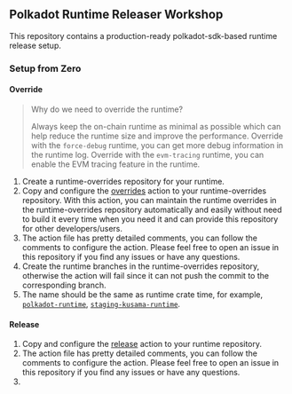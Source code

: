 ## Polkadot Runtime Releaser Workshop
This repository contains a production-ready polkadot-sdk-based runtime release setup.

### Setup from Zero
#### Override
> Why do we need to override the runtime?
>
> Always keep the on-chain runtime as minimal as possible which can help reduce the runtime size and improve the performance.
> Override with the `force-debug` runtime, you can get more debug information in the runtime log.
> Override with the `evm-tracing` runtime, you can enable the EVM tracing feature in the runtime.

1. Create a runtime-overrides repository for your runtime.
2. Copy and configure the [overrides](.github/workflows/override.yml) action to your runtime-overrides repository. With this action, you can maintain the runtime overrides in the runtime-overrides repository automatically and easily without need to build it every time when you need it and can provide this repository for other developers/users.
3. The action file has pretty detailed comments, you can follow the comments to configure the action. Please feel free to open an issue in this repository if you find any issues or have any questions.
4. Create the runtime branches in the runtime-overrides repository, otherwise the action will fail since it can not push the commit to the corresponding branch.
5.  The name should be the same as runtime crate time, for example, [`polkadot-runtime`](https://github.com/polkadot-fellows/runtimes/blob/2e73a6c90159b723c741b1a5b5898ba002c5e87d/relay/polkadot/Cargo.toml#L2), [`staging-kusama-runtime`](https://github.com/polkadot-fellows/runtimes/blob/2e73a6c90159b723c741b1a5b5898ba002c5e87d/relay/kusama/Cargo.toml#L7).

#### Release
1. Copy and configure the [release](.github/workflows/release.yml) action to your runtime repository.
2. The action file has pretty detailed comments, you can follow the comments to configure the action. Please feel free to open an issue in this repository if you find any issues or have any questions.
3.
